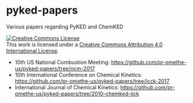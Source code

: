 # pyked-papers

Various papers regarding PyKED and ChemKED

<a rel="license" href="http://creativecommons.org/licenses/by/4.0/"><img alt="Creative Commons License" style="border-width:0" src="https://i.creativecommons.org/l/by/4.0/88x31.png" /></a><br />This <span xmlns:dct="http://purl.org/dc/terms/" href="http://purl.org/dc/dcmitype/Text" rel="dct:type">work</span> is licensed under a <a rel="license" href="http://creativecommons.org/licenses/by/4.0/">Creative Commons Attribution 4.0 International License</a>.

* 10th US National Combustion Meeting: https://github.com/pr-omethe-us/pyked-papers/tree/ncm-2017
* 10th International Conference on Chemical Kinetics: https://github.com/pr-omethe-us/pyked-papers/tree/icck-2017
* International Journal of Chemical Kinetics: https://github.com/pr-omethe-us/pyked-papers/tree/2010-chemked-ijck
